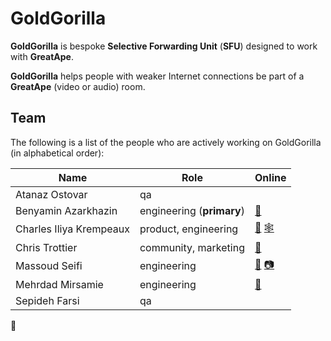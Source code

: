 # GoldGorilla

**GoldGorilla** is bespoke **Selective Forwarding Unit** (**SFU**) designed to work with **GreatApe**.

**GoldGorilla** helps people with weaker Internet connections be part of a **GreatApe** (video or audio) room.

## Team

The following is a list of the people who are actively working on GoldGorilla (in alphabetical order):

| Name                     | Role                       | Online                                                                             |
|--------------------------|----------------------------|------------------------------------------------------------------------------------|
| Atanaz Ostovar           | qa                         |                                                                                    |
| Benyamin Azarkhazin      | engineering (**primary**)  | [🐘](https://mastodon.social/@benyamin0)                                           |
| Charles Iliya Krempeaux  | product, engineering       | [🐘](https://mastodon.social/@reiver) [🕸️](http://reiver.link)                      |
| Chris Trottier           | community, marketing       | [🐘](http://atomicpoet.org/@atomicpoet)                                            |
| Massoud Seifi            | engineering                | [🐘](https://mastodon.social/@accesstoken) [📷](https://onepicaday.com/massoud)    |
| Mehrdad Mirsamie         | engineering                | [🐘](https://mastodon.social/@mmcomp)                                              |
| Sepideh Farsi            | qa                         |                                                                                    |

🦍
